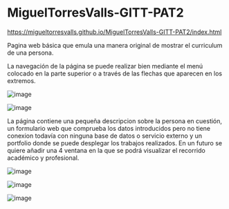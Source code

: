 # MiguelTorresValls-GITT-PAT2

https://migueltorresvalls.github.io/MiguelTorresValls-GITT-PAT2/index.html

Pagina web básica que emula una manera original de mostrar el curriculum de una persona. 

La navegación de la página se puede realizar bien mediante el menú colocado en la parte superior o a través de las flechas que aparecen en los extremos. 

![image](https://user-images.githubusercontent.com/97603106/219972524-d45999f7-1772-41f3-bd96-9b02b014b86f.png)

![image](https://user-images.githubusercontent.com/97603106/219972554-c527c2c1-43a5-45c4-a4e8-b9e82d565840.png)


La página contiene una pequeña descripcion sobre la persona en cuestión, un formulario web que comprueba los datos introducidos pero no tiene conexion todavía con ninguna base de datos o servicio externo y un portfolio donde se puede desplegar los trabajos realizados. 
En un futuro se quiere añadir una 4 ventana en la que se podrá visualizar el recorrido académico y profesional.

![image](https://user-images.githubusercontent.com/97603106/219973352-7f443e4a-308f-4186-af29-bb6dfd5f5449.png)

![image](https://user-images.githubusercontent.com/97603106/219973369-a8225bba-8d4d-4b34-9709-60c3f919ad06.png)

![image](https://user-images.githubusercontent.com/97603106/219973378-dd1c9fec-f6da-4b73-ac3d-40a12c6cdbf5.png)
